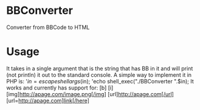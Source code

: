 # BBConverter
Converter from BBCode to HTML
# Usage
It takes in a single argument that is the string that has BB in it and will print (not println) it out to the standard console. A simple way to implement it in PHP is:
'$in = escapeshellargs($in);
'echo shell_exec("./BBConverter ".$in);
It works and currently has support for:
[b]
[i]
[img]http://apage.com/image.png[/img]
[url]http://apage.com[/url]
[url=http://apage.com]link[/here]
